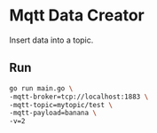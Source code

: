 # Mqtt Data Creator

Insert data into a topic.

## Run

```bash
go run main.go \
-mqtt-broker=tcp://localhost:1883 \
-mqtt-topic=mytopic/test \
-mqtt-payload=banana \
-v=2
```
